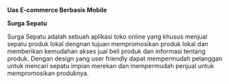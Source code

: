 **Uas E-commerce Berbasis Mobile**

**Surga Sepatu**

Surga Sepatu adalah sebuah aplikasi toko online yang khusus menjual sepatu produk lokal dengnan tujuan mempromosikan produk lokal
dan memberikan kemudahan akses jual beli produk dan informasi tentang produk. Dengan design yang user friendly dapat mempermudah
pelanggan untuk mencari sepatu impian merekan dan mempermudah penjual untuk mempromosikan produknya.

